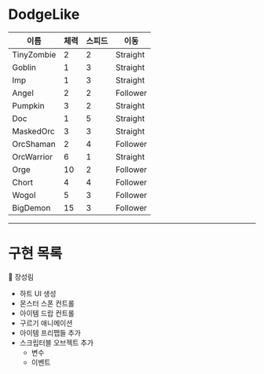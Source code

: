 # DodgeLike
 

이름|체력|스피드|이동|
--|--|--|--|
TinyZombie | 2 | 2 | Straight
Goblin | 1 | 3 | Straight
Imp | 1 | 3 | Straight
Angel | 2 | 2 | Follower
Pumpkin | 3 | 2 | Straight
Doc | 1 | 5 | Straight
MaskedOrc | 3 | 3 | Straight
OrcShaman | 2 | 4 | Follower
OrcWarrior | 6 | 1 | Straight
Orge | 10 | 2 | Follower
Chort | 4 | 4 | Follower
Wogol | 5 | 3 | Follower
BigDemon | 15 | 3 | Follower


---


# 구현 목록 

🔽 장성림
 - 하트 UI 생성
 - 몬스터 스폰 컨트롤
 - 아이템 드랍 컨트롤
 - 구르기 애니메이션
 - 아이템 프리팹들 추가
 - 스크립터블 오브젝트 추가
     - 변수
     - 이벤트


